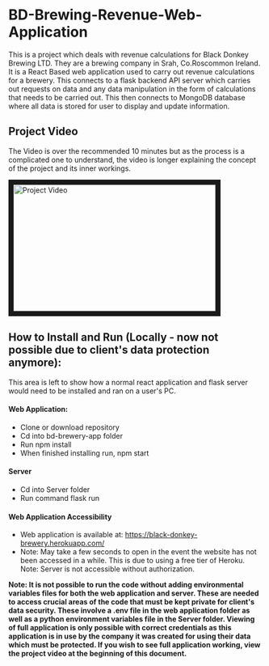 # BD-Brewing-Revenue-Web-Application
This is a project which deals with revenue calculations for Black Donkey Brewing LTD. They are a brewing company in Srah, Co.Roscommon Ireland. It is a React Based web application used to carry out revenue calculations for a brewery. This connects to a flask backend API server which carries out requests on data and any data manipulation in the form of calculations that needs to be carried out. This then connects to MongoDB database where all data is stored for user to display and update information.

## Project Video
The Video is over the recommended 10 minutes but as the process is a complicated one to understand, the video is longer explaining the concept of the project and its inner workings.

<a href="https://www.youtube.com/embed/veqLtWC3MEw" target="_blank"><img src="http://img.youtube.com/vi/veqLtWC3MEw/0.jpg" 
alt="Project Video" width="400" height="250" border="10" /></a>
## How to Install and Run (Locally - now not possible due to client's data protection anymore):
This area is left to show how a normal react application and flask server would need to be installed and ran on a user's PC.
#### Web Application:
-	Clone or download repository
-	Cd into bd-brewery-app folder
-	Run npm install
-	When finished installing run, npm start

#### Server
-	Cd into Server folder
-	Run command flask run

#### Web Application Accessibility
- Web application is available at: https://black-donkey-brewery.herokuapp.com/
- Note: May take a few seconds to open in the event the website has not been accessed in a while. This is due to using a free tier of Heroku. Note: Server is not accessible without authorization.

<b>Note: It is not possible to run the code without adding environmental variables files for both the web application and server. These are needed to access crucial areas of the code that must be kept private for client's data security. These involve  a .env file in the web application folder as well as a python environment variables file in the Server folder. Viewing of full application is only possible with correct credentials  as this application is in use by the company it was created for using their data which must be protected. If you wish to see full application working, view the project video at the beginning of this document.</b> 
